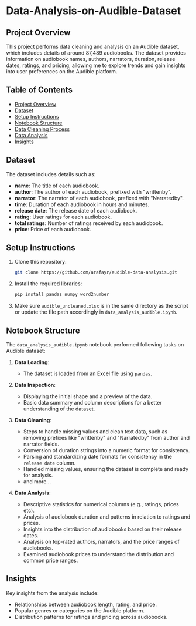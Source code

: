 # Data-Analysis-on-Audible-Dataset

## Project Overview
This project performs data cleaning and analysis on an Audible dataset, which includes details of around 87,489 audiobooks. The dataset provides information on audiobook names, authors, narrators, duration, release dates, ratings, and pricing, allowing me to explore trends and gain insights into user preferences on the Audible platform.

## Table of Contents
- [Project Overview](#project-overview)
- [Dataset](#dataset)
- [Setup Instructions](#setup-instructions)
- [Notebook Structure](#script-structure)
- [Data Cleaning Process](#data-cleaning-process)
- [Data Analysis](#data-analysis)
- [Insights](#insights)

## Dataset
The dataset includes details such as:
- **name**: The title of each audiobook.
- **author**: The author of each audiobook, prefixed with "writtenby".
- **narrator**: The narrator of each audiobook, prefixed with "Narratedby".
- **time**: Duration of each audiobook in hours and minutes.
- **release date**: The release date of each audiobook.
- **rating**: User ratings for each audiobook.
- **total ratings**: Number of ratings received by each audiobook.
- **price**: Price of each audiobook.

## Setup Instructions
1. Clone this repository:
   ```bash
   git clone https://github.com/arafayr/audible-data-analysis.git
   ```

2. Install the required libraries:
   ```bash
   pip install pandas numpy word2number
   ```

3. Make sure `audible_uncleaned.xlsx` is in the same directory as the script or update the file path accordingly in `data_analysis_audible.ipynb`.


## Notebook Structure
The `data_analysis_audible.ipynb` notebook performed following tasks on Audible dataset:

1. **Data Loading**:
   - The dataset is loaded from an Excel file using `pandas`.
   
2. **Data Inspection**:
   - Displaying the initial shape and a preview of the data.
   - Basic data summary and column descriptions for a better understanding of the dataset.

3. **Data Cleaning**:
   - Steps to handle missing values and clean text data, such as removing prefixes like "writtenby" and "Narratedby" from author and narrator fields.
   - Conversion of duration strings into a numeric format for consistency.
   - Parsing and standardizing date formats for consistency in the `release date` column.
   - Handled missing values, ensuring the dataset is complete and ready for analysis.
   - and more... 
   
4. **Data Analysis**:
   - Descriptive statistics for numerical columns (e.g., ratings, prices etc).
   - Analysis of audiobook duration and patterns in relation to ratings and prices.
   - Insights into the distribution of audiobooks based on their release dates.
   - Analysis on top-rated authors, narrators, and the price ranges of audiobooks.
   - Examined audiobook prices to understand the distribution and common price ranges.

## Insights
Key insights from the analysis include:
- Relationships between audiobook length, rating, and price.
- Popular genres or categories on the Audible platform.
- Distribution patterns for ratings and pricing across audiobooks.
